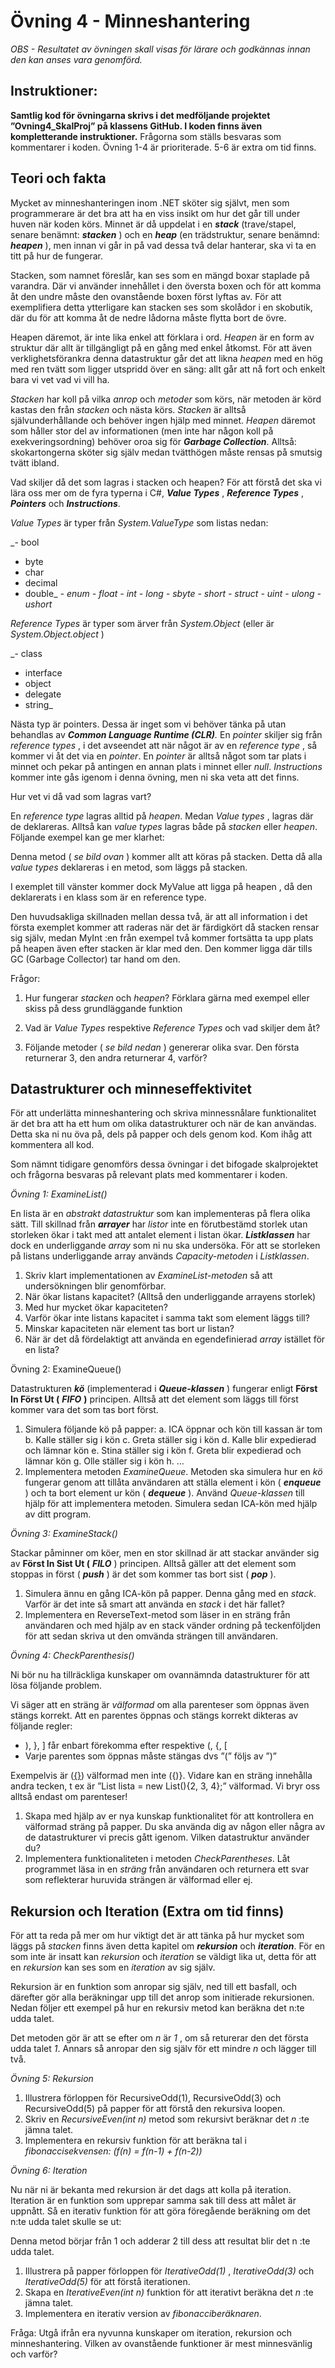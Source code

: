 # Övning 4 - Minneshantering

_OBS - Resultatet av övningen skall visas för lärare och godkännas innan den kan anses vara genomförd._

## Instruktioner:

**Samtlig kod för övningarna skrivs i det medföljande projektet ”Ovning4_SkalProj” på klassens
GitHub. I koden finns även kompletterande instruktioner.**
Frågorna som ställs besvaras som kommentarer i koden.
Övning 1-4 är prioriterade. 5-6 är extra om tid finns.

## Teori och fakta

Mycket av minneshanteringen inom .NET sköter sig självt, men som programmerare är det
bra att ha en viss insikt om hur det går till under huven när koden körs. Minnet är då
uppdelat i en **_stack_** (trave/stapel, senare benämnt: **_stacken_** ) och en **_heap_** (en trädstruktur,
senare benämnd: **_heapen_** ), men innan vi går in på vad dessa två delar hanterar, ska vi ta en
titt på hur de fungerar.

Stacken, som namnet föreslår, kan ses som en mängd boxar staplade på varandra. Där vi
använder innehållet i den översta boxen och för att komma åt den undre måste den
ovanstående boxen först lyftas av. För att exemplifiera detta ytterligare kan stacken ses
som skolådor i en skobutik, där du för att komma åt de nedre lådorna måste flytta bort de
övre.

Heapen däremot, är inte lika enkel att förklara i ord. _Heapen_ är en form av struktur där allt
är tillgängligt på en gång med enkel åtkomst. För att även verklighetsförankra denna
datastruktur går det att likna _heapen_ med en hög med ren tvätt som ligger utspridd över
en säng: allt går att nå fort och enkelt bara vi vet vad vi vill ha.

_Stacken_ har koll på vilka _anrop_ och _metoder_ som körs, när metoden är körd kastas den från
_stacken_ och nästa körs. _Stacken_ är alltså självunderhållande och behöver ingen hjälp med
minnet. _Heapen_ däremot som håller stor del av informationen (men inte har någon koll på
exekveringsordning) behöver oroa sig för **_Garbage Collection_**. Alltså: skokartongerna
sköter sig själv medan tvätthögen måste rensas på smutsig tvätt ibland.

Vad skiljer då det som lagras i stacken och heapen? För att förstå det ska vi lära oss mer
om de fyra typerna i C#, **_Value Types_** , **_Reference Types_** , **_Pointers_** och **_Instructions_**.

_Value Types_ är typer från _System.ValueType_ som listas nedan:

_- bool
- byte
- char
- decimal
- double_
    _- enum_
    _- float_
    _- int_
    _- long_
    _- sbyte_
       _- short_
       _- struct_
       _- uint_
       _- ulong_
       _- ushort_


_Reference Types_ är typer som ärver från _System.Object_ (eller är _System.Object.object_ )

_- class
- interface
- object
- delegate
- string_

Nästa typ är pointers. Dessa är inget som vi behöver tänka på utan behandlas av **_Common
Language Runtime (CLR)_**_._ En _pointer_ skiljer sig från _reference types_ , i det avseendet att när
något är av en _reference type_ , så kommer vi åt det via en _pointer_. En _pointer_ är alltså något
som tar plats i minnet och pekar på antingen en annan plats i minnet eller _null_.
_Instructions_ kommer inte gås igenom i denna övning, men ni ska veta att det finns.

Hur vet vi då vad som lagras vart?

En _reference type_ lagras alltid på _heapen_. Medan _Value types_ , lagras där de deklareras.
Alltså kan _value types_ lagras både på _stacken_ eller _heapen_. Följande exempel kan ge mer
klarhet:

Denna metod ( _se bild ovan_ ) kommer allt att köras på stacken. Detta då alla _value types_
deklareras i en metod, som läggs på stacken.


I exemplet till vänster kommer dock MyValue
att ligga på heapen , då den deklarerats i en
klass som är en reference type.


Den huvudsakliga skillnaden mellan dessa två,
är att all information i det första exemplet
kommer att raderas när det är färdigkört då
stacken rensar sig själv, medan MyInt :en från
exempel två kommer fortsätta ta upp plats på
heapen även efter stacken är klar med den. Den
kommer ligga där tills GC (Garbage Collector)
tar hand om den.

Frågor:

1. Hur fungerar _stacken_ och _heapen_? Förklara gärna med exempel eller skiss på dess
    grundläggande funktion


2. Vad är _Value Types_ respektive _Reference Types_ och vad skiljer dem åt?
3. Följande metoder ( _se bild nedan_ ) genererar olika svar. Den första returnerar 3, den
    andra returnerar 4, varför?


## Datastrukturer och minneseffektivitet

För att underlätta minneshantering och skriva minnessnålare funktionalitet är det bra att
ha ett hum om olika datastrukturer och när de kan användas. Detta ska ni nu öva på, dels
på papper och dels genom kod. Kom ihåg att kommentera all kod.

Som nämnt tidigare genomförs dessa övningar i det bifogade skalprojektet och frågorna
besvaras på relevant plats med kommentarer i koden.

_Övning 1: ExamineList()_

En lista är en _abstrakt datastruktur_ som kan implementeras på flera olika sätt. Till skillnad
från **_arrayer_** har _listor_ inte en förutbestämd storlek utan storleken ökar i takt med att
antalet element i listan ökar. **_Listklassen_** har dock en underliggande _array_ som ni nu ska
undersöka. För att se storleken på listans underliggande array används _Capacity-metoden_ i
_Listklassen_.

1. Skriv klart implementationen av _ExamineList-metoden_ så att undersökningen blir
    genomförbar.
2. När ökar listans kapacitet? (Alltså den underliggande arrayens storlek)
3. Med hur mycket ökar kapaciteten?
4. Varför ökar inte listans kapacitet i samma takt som element läggs till?
5. Minskar kapaciteten när element tas bort ur listan?
6. När är det då fördelaktigt att använda en egendefinierad _array_ istället för en lista?

Övning 2: ExamineQueue()

Datastrukturen **_kö_** (implementerad i **_Queue-klassen_** ) fungerar enligt **Först In Först Ut
(** **_FIFO_** **)** principen. Alltså att det element som läggs till först kommer vara det som tas bort
först.

1. Simulera följande kö på papper:
    a. ICA öppnar och kön till kassan är tom
    b. Kalle ställer sig i kön
    c. Greta ställer sig i kön
    d. Kalle blir expedierad och lämnar kön
    e. Stina ställer sig i kön
    f. Greta blir expedierad och lämnar kön
    g. Olle ställer sig i kön
    h. ...
2. Implementera metoden _ExamineQueue_. Metoden ska simulera hur en _kö_ fungerar
    genom att tillåta användaren att ställa element i kön ( **_enqueue_** ) och ta bort element
    ur kön ( **_dequeue_** ). Använd _Queue-klassen_ till hjälp för att implementera metoden.
    Simulera sedan ICA-kön med hjälp av ditt program.

_Övning 3: ExamineStack()_

Stackar påminner om köer, men en stor skillnad är att stackar använder sig av **Först In Sist
Ut (** **_FILO_** ) principen. Alltså gäller att det element som stoppas in först ( **_push_** ) är det som
kommer tas bort sist ( **_pop_** ).


1. Simulera ännu en gång ICA-kön på papper. Denna gång med en _stack_. Varför är det
    inte så smart att använda en _stack_ i det här fallet?
2. Implementera en ReverseText-metod som läser in en sträng från användaren och
    med hjälp av en stack vänder ordning på teckenföljden för att sedan skriva ut den omvända strängen till användaren.

_Övning 4: CheckParenthesis()_

Ni bör nu ha tillräckliga kunskaper om ovannämnda datastrukturer för att lösa följande
problem.

Vi säger att en sträng är _välformad_ om alla parenteser som öppnas även stängs korrekt.
Att en parentes öppnas och stängs korrekt dikteras av följande regler:

- ), }, ] får enbart förekomma efter respektive (, {, [
- Varje parentes som öppnas måste stängas dvs ”(” följs av ”)”

Exempelvis är ([{}]({})) välformad men inte ({)}. Vidare kan en sträng innehålla andra tecken,
t ex är ”List<int> lista = new List<int>(){2, 3, 4};” välformad. Vi bryr oss alltså endast om
parenteser!

1. Skapa med hjälp av er nya kunskap funktionalitet för att kontrollera en välformad
    sträng på papper. Du ska använda dig av någon eller några av de datastrukturer vi
    precis gått igenom. Vilken datastruktur använder du?
2. Implementera funktionaliteten i metoden _CheckParentheses_. Låt programmet läsa
    in en _sträng_ från användaren och returnera ett svar som reflekterar huruvida
    strängen är välformad eller ej.


## Rekursion och Iteration (Extra om tid finns)

För att ta reda på mer om hur viktigt det är att tänka på hur mycket som läggs på _stacken_
finns även detta kapitel om **_rekursion_** och **_iteration_**. För en som inte är insatt kan _rekursion_
och _iteration_ se väldigt lika ut, detta för att en _rekursion_ kan ses som en _iteration_ av sig
själv.

Rekursion är en funktion som anropar sig själv, ned till ett basfall, och därefter gör alla
beräkningar upp till det anrop som initierade rekursionen. Nedan följer ett exempel på hur
en rekursiv metod kan beräkna det n:te udda talet.

Det metoden gör är att se efter om _n_ är _1_ , om så returerar den det första udda talet _1_.
Annars så anropar den sig själv för ett mindre _n_ och lägger till två.

_Övning 5: Rekursion_

1. Illustrera förloppen för RecursiveOdd(1), RecursiveOdd(3) och RecursiveOdd(5) på
    papper för att förstå den rekursiva loopen.
2. Skriv en _RecursiveEven(int n)_ metod som rekursivt beräknar det _n_ :te jämna talet.
3. Implementera en rekursiv funktion för att beräkna tal i _fibonaccisekvensen: (f(n) =_
    _f(n-1) + f(n-2))_



_Övning 6: Iteration_

Nu när ni är bekanta med rekursion är det dags att kolla på iteration. Iteration är en
funktion som upprepar samma sak till dess att målet är uppnått. Så en iterativ funktion för
att göra föregående beräkning om det n:te udda talet skulle se ut:


Denna metod börjar från 1 och adderar 2 till dess att resultat blir det n :te udda talet.

1. Illustrera på papper förloppen för _IterativeOdd(1)_ , _IterativeOdd(3)_ och
    _IterativeOdd(5)_ för att förstå iterationen.
2. Skapa en _IterativeEven(int n)_ funktion för att iterativt beräkna det _n_ :te jämna talet.
3. Implementera en iterativ version av _fibonacciberäknaren_.

Fråga:
Utgå ifrån era nyvunna kunskaper om iteration, rekursion och minneshantering. Vilken av
ovanstående funktioner är mest minnesvänlig och varför?


